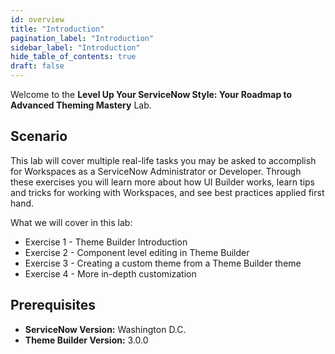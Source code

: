 ```yaml
---
id: overview
title: "Introduction"
pagination_label: "Introduction"
sidebar_label: "Introduction"
hide_table_of_contents: true
draft: false
---
```


Welcome to the **Level Up Your ServiceNow Style: Your Roadmap to Advanced Theming Mastery** Lab. 

## Scenario

This lab will cover multiple real-life tasks you may be asked to accomplish for Workspaces as a ServiceNow Administrator or Developer. Through these exercises you will learn more about how UI Builder works, learn tips and tricks for working with Workspaces, and see best practices applied first hand. 

What we will cover in this lab:
- Exercise 1 - Theme Builder Introduction
- Exercise 2 - Component level editing in Theme Builder
- Exercise 3 - Creating a custom theme from a Theme Builder theme
- Exercise 4 - More in-depth customization

## Prerequisites
- **ServiceNow Version:** Washington D.C.
- **Theme Builder Version:** 3.0.0
